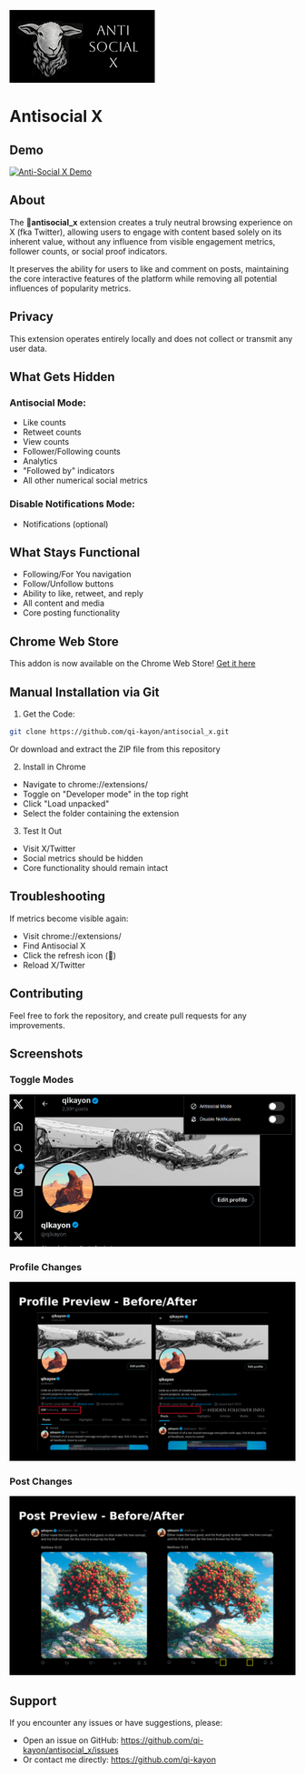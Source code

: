 ![image](./antisocial_x_icon_readme.png)

# Antisocial X

## Demo

[![Anti-Social X Demo](https://img.youtube.com/vi/MVJ9KnPb7q4/0.jpg)](https://www.youtube.com/watch?v=MVJ9KnPb7q4)

## About

The 🐑**antisocial_x** extension creates a truly neutral browsing experience on X (fka Twitter),
allowing users to engage with content based solely on its inherent value, without any influence
from visible engagement metrics, follower counts, or social proof indicators.

It preserves the ability for users to like and comment on posts, maintaining the core interactive
features of the platform while removing all potential influences of popularity metrics.

## Privacy
This extension operates entirely locally and does not collect or transmit any user data.

## What Gets Hidden

### Antisocial Mode:
- Like counts
- Retweet counts
- View counts
- Follower/Following counts
- Analytics
- "Followed by" indicators
- All other numerical social metrics

### Disable Notifications Mode:
- Notifications (optional)

## What Stays Functional
- Following/For You navigation
- Follow/Unfollow buttons
- Ability to like, retweet, and reply
- All content and media
- Core posting functionality

## Chrome Web Store

This addon is now available on the Chrome Web Store! [Get it here](https://chromewebstore.google.com/detail/antisocial-x/ealnpgcmoldhgjmficibhiajibejhlog)

## Manual Installation via Git

1. Get the Code:

```bash
git clone https://github.com/qi-kayon/antisocial_x.git
```

Or download and extract the ZIP file from this repository

2. Install in Chrome

- Navigate to chrome://extensions/
- Toggle on "Developer mode" in the top right
- Click "Load unpacked"
- Select the folder containing the extension

3. Test It Out

- Visit X/Twitter
- Social metrics should be hidden
- Core functionality should remain intact

## Troubleshooting

If metrics become visible again:

- Visit chrome://extensions/
- Find Antisocial X
- Click the refresh icon (🔄)
- Reload X/Twitter

## Contributing

Feel free to fork the repository, and create pull requests for any improvements.

## Screenshots

### Toggle Modes

![image](./ScreenShot_antisocialToggles.png)

### Profile Changes

![image](./ScreenShot_ProfileDetail.png)

### Post Changes

![image](./ScreenShot_PostDetail.png)


## Support
If you encounter any issues or have suggestions, please:
- Open an issue on GitHub: https://github.com/qi-kayon/antisocial_x/issues
- Or contact me directly: https://github.com/qi-kayon